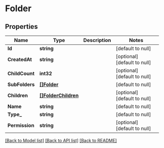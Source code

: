 # Folder

## Properties
Name | Type | Description | Notes
------------ | ------------- | ------------- | -------------
**Id** | **string** |  | [default to null]
**CreatedAt** | **string** |  | [optional] [default to null]
**ChildCount** | **int32** |  | [optional] [default to null]
**SubFolders** | [**[]Folder**](Folder.md) |  | [default to null]
**Children** | [**[]FolderChildren**](FolderChildren.md) |  | [optional] [default to null]
**Name** | **string** |  | [default to null]
**Type_** | **string** |  | [default to null]
**Permission** | **string** |  | [optional] [default to null]

[[Back to Model list]](../README.md#documentation-for-models) [[Back to API list]](../README.md#documentation-for-api-endpoints) [[Back to README]](../README.md)

